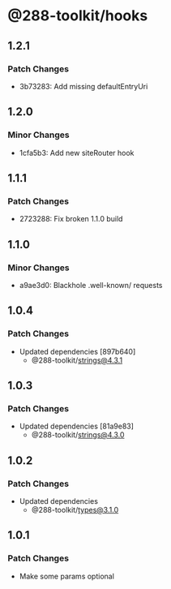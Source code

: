# @288-toolkit/hooks

## 1.2.1

### Patch Changes

-   3b73283: Add missing defaultEntryUri

## 1.2.0

### Minor Changes

-   1cfa5b3: Add new siteRouter hook

## 1.1.1

### Patch Changes

-   2723288: Fix broken 1.1.0 build

## 1.1.0

### Minor Changes

-   a9ae3d0: Blackhole .well-known/ requests

## 1.0.4

### Patch Changes

-   Updated dependencies [897b640]
    -   @288-toolkit/strings@4.3.1

## 1.0.3

### Patch Changes

-   Updated dependencies [81a9e83]
    -   @288-toolkit/strings@4.3.0

## 1.0.2

### Patch Changes

-   Updated dependencies
    -   @288-toolkit/types@3.1.0

## 1.0.1

### Patch Changes

-   Make some params optional
